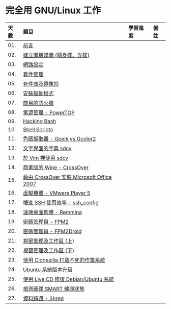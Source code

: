 # 完全用 GNU/Linux 工作

天數 | 題目 | 學習進度 | 備註
| :- | :- | :- | :- |
| 01. | [前言](https://ithelp.ithome.com.tw/articles/10127497) | | 
| 02. | [建立開機媒體 (隨身碟、光碟)](https://ithelp.ithome.com.tw/articles/10127775) | | 
| 03. | [網路設定](https://ithelp.ithome.com.tw/articles/10128081) | | 
| 04. | [套件管理](https://ithelp.ithome.com.tw/articles/10128331) | | 
| 05. | [套件庫及鏡像站](https://ithelp.ithome.com.tw/articles/10128615) | | 
| 06. | [安裝驅動程式](https://ithelp.ithome.com.tw/articles/10129096) | | 
| 07. | [簡易的防火牆](https://ithelp.ithome.com.tw/articles/10129523) | | 
| 08. | [電源管理 - PowerTOP](https://ithelp.ithome.com.tw/articles/10129933) | | 
| 09. | [Hacking Bash](https://ithelp.ithome.com.tw/articles/10130325) | | 
| 10. | [Shell Scripts](https://ithelp.ithome.com.tw/articles/10130710) | | 
| 11. | [色碼擷取器 - Gpick vs Gcolor2](https://ithelp.ithome.com.tw/articles/10132255) | | 
| 12. | [文字界面的字典 sdcv](https://ithelp.ithome.com.tw/articles/10132686) | | 
| 13. | [於 Vim 裡使用 sdcv](https://ithelp.ithome.com.tw/articles/10132971) | | 
| 14. | [商業版的 Wine - CrossOver](https://ithelp.ithome.com.tw/articles/10133597) | | 
| 15. | [藉由 CrossOver 安裝 Microsoft Office 2007](https://ithelp.ithome.com.tw/articles/10134052) | | 
| 16. | [虛擬機器 - VMware Player 5](https://ithelp.ithome.com.tw/articles/10134151) | | 
| 17. | [增進 SSH 使用效率 - ssh_config](https://ithelp.ithome.com.tw/articles/10134841) | | 
| 18. | [遠端桌面軟體 - Remmina](https://ithelp.ithome.com.tw/articles/10135387) | | 
| 19. | [密碼管理員 - FPM2](https://ithelp.ithome.com.tw/articles/10135753) | | 
| 20. | [密碼管理員 - FPM2Droid](https://ithelp.ithome.com.tw/articles/10135873) | | 
| 21. | [視窗管理及工作區 (上)](https://ithelp.ithome.com.tw/articles/10136539) | | 
| 22. | [視窗管理及工作區 (下)](https://ithelp.ithome.com.tw/articles/10136925) | | 
| 23. | [使用 Clonezilla 打造不死的作業系統](https://ithelp.ithome.com.tw/articles/10137273) | | 
| 24. | [Ubuntu 系統版本升級](https://ithelp.ithome.com.tw/articles/10137591) | | 
| 25. | [使用 Live CD 修復 Debian/Ubuntu 系統](https://ithelp.ithome.com.tw/articles/10138105) | | 
| 26. | [檢測硬碟 SMART 健康狀態](https://ithelp.ithome.com.tw/articles/10138336) | | 
| 27. | [資料銷毀 - Shred](https://ithelp.ithome.com.tw/articles/10138612) | | 
